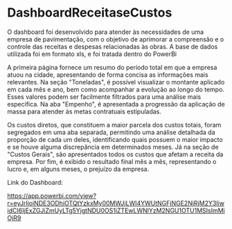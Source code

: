 # DashboardReceitaseCustos

O dashboard foi desenvolvido para atender às necessidades de uma empresa de pavimentação, com o objetivo de aprimorar a compreensão e o controle das receitas e despesas relacionadas às obras. A base de dados utilizada foi em formato xls, e foi tratada dentro do PowerBi

A primeira página fornece um resumo do período total em que a empresa atuou na cidade, apresentando de forma concisa as informações mais relevantes. Na seção "Toneladas", é possível visualizar o montante aplicado em cada mês e ano, bem como acompanhar a evolução ao longo do tempo. Esses valores podem ser facilmente filtrados para uma análise mais específica. Na aba "Empenho", é apresentada a progressão da aplicação de massa para atender às metas contratuais estipuladas.

Os custos diretos, que constituem a maior parcela dos custos totais, foram segregados em uma aba separada, permitindo uma análise detalhada da proporção de cada um deles, identificando quais possuem o maior impacto e se houve alguma discrepância em determinados meses. Já na seção de "Custos Gerais", são apresentados todos os custos que afetam a receita da empresa. Por fim, é exibido o resultado final mês a mês, representando o lucro e, em alguns meses, o prejuízo da empresa.


Link do Dashboard:

https://app.powerbi.com/view?r=eyJrIjoiNDE3ODhiOTQtYzkxMy00MWJjLWI4YWUtNGFjNGE2NjRjM2Y3IiwidCI6IjExZGJiZmUyLTg5YjgtNDU0OS1iZTEwLWNlYzM2NGU1OTU1MSIsImMiOjR9